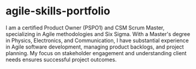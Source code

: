 # agile-skills-portfolio
I am a certified Product Owner (PSPO1) and CSM Scrum Master, specializing in Agile methodologies and Six Sigma. With a Master's degree in Physics, Electronics, and Communication, I have substantial experience in Agile software development, managing product backlogs, and project planning. My focus on stakeholder engagement and understanding client needs ensures successful project outcomes.
